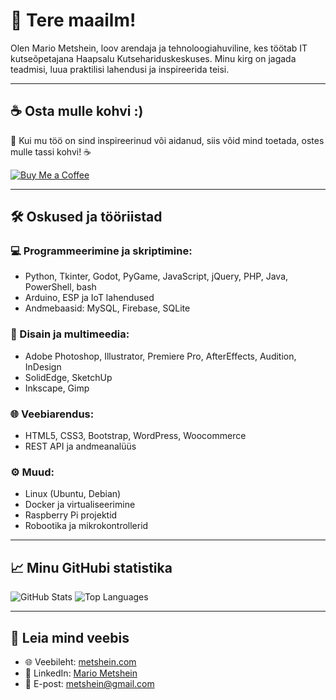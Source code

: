 # 👋 Tere maailm!

Olen Mario Metshein, loov arendaja ja tehnoloogiahuviline, kes töötab IT kutseõpetajana Haapsalu Kutsehariduskeskuses. Minu kirg on jagada teadmisi, luua praktilisi lahendusi ja inspireerida teisi.

---

## ☕ Osta mulle kohvi :)

🎨 Kui mu töö on sind inspireerinud või aidanud, siis võid mind toetada, ostes mulle tassi kohvi! ☕

[![Buy Me a Coffee](https://img.shields.io/badge/Buy_Me_a_Coffee-Support-orange?style=flat&logo=buy-me-a-coffee)](https://buymeacoffee.com/metshein)

---

## 🛠️ Oskused ja tööriistad

### 💻 Programmeerimine ja skriptimine:
- Python, Tkinter, Godot, PyGame, JavaScript, jQuery, PHP, Java, PowerShell, bash
- Arduino, ESP ja IoT lahendused
- Andmebaasid: MySQL, Firebase, SQLite

### 🎨 Disain ja multimeedia:
- Adobe Photoshop, Illustrator, Premiere Pro, AfterEffects, Audition, InDesign
- SolidEdge, SketchUp
- Inkscape, Gimp

### 🌐 Veebiarendus:
- HTML5, CSS3, Bootstrap, WordPress, Woocommerce
- REST API ja andmeanalüüs

### ⚙️ Muud:
- Linux (Ubuntu, Debian)
- Docker ja virtualiseerimine
- Raspberry Pi projektid
- Robootika ja mikrokontrollerid

---

## 📈 Minu GitHubi statistika

![GitHub Stats](https://github-readme-stats.vercel.app/api?username=metshein&show_icons=true&theme=radical)
![Top Languages](https://github-readme-stats.vercel.app/api/top-langs/?username=metshein&layout=compact&theme=radical)

---

## 🔗 Leia mind veebis

- 🌐 Veebileht: [metshein.com](https://www.metshein.com)
- 💼 LinkedIn: [Mario Metshein](https://www.linkedin.com/in/mario-metshein-500476168/)
- 📧 E-post: metshein@gmail.com

